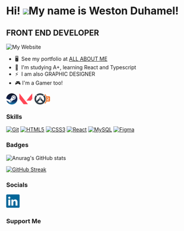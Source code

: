 Hi! ![](https://user-images.githubusercontent.com/18350557/176309783-0785949b-9127-417c-8b55-ab5a4333674e.gif)My name is Weston Duhamel!
=====================================================================================================================================

FRONT END DEVELOPER
--------------------

![My Website](https://wes-portfolio-site-6a9596.webflow.io/)

* 🖥️  See my portfolio at [ALL ABOUT ME](http://idleactive.com)
* 🧠  I'm studying A+, learning React and Typescript
* ⚡  I am also GRAPHIC DESIGNER
* 🎮  I'm a Gamer too!

<a href="" target="blank"><img align="center" src="https://github.com/avakad0/avakad0/blob/main/Game%20Icons/Steam.png" height="30" /></a>
<a href="" target="blank"><img align="center" src="https://github.com/avakad0/avakad0/blob/main/Game%20Icons/valorant.png" height="30" /></a>
<a href="" target="blank"><img align="center" src="https://github.com/avakad0/avakad0/blob/main/Game%20Icons/Overwatch2.png" height="30" /></a>


### Skills


<p align="left">
<a href="https://git-scm.com/" target="_blank" rel="noreferrer"><img src="https://raw.githubusercontent.com/danielcranney/readme-generator/main/public/icons/skills/git-colored.svg" width="36" height="36" alt="Git" /></a>
<a href="https://developer.mozilla.org/en-US/docs/Glossary/HTML5" target="_blank" rel="noreferrer"><img src="https://raw.githubusercontent.com/danielcranney/readme-generator/main/public/icons/skills/html5-colored.svg" width="36" height="36" alt="HTML5" /></a>
<a href="https://www.w3.org/TR/CSS/#css" target="_blank" rel="noreferrer"><img src="https://raw.githubusercontent.com/danielcranney/readme-generator/main/public/icons/skills/css3-colored.svg" width="36" height="36" alt="CSS3" /></a>
<a href="https://reactjs.org/" target="_blank" rel="noreferrer"><img src="https://raw.githubusercontent.com/danielcranney/readme-generator/main/public/icons/skills/react-colored.svg" width="36" height="36" alt="React" /></a>
<a href="https://www.mysql.com/" target="_blank" rel="noreferrer"><img src="https://raw.githubusercontent.com/danielcranney/readme-generator/main/public/icons/skills/mysql-colored.svg" width="36" height="36" alt="MySQL" /></a>
<a href="https://www.figma.com/" target="_blank" rel="noreferrer"><img src="https://raw.githubusercontent.com/danielcranney/readme-generator/main/public/icons/skills/figma-colored.svg" width="36" height="36" alt="Figma" /></a>
</p>

### Badges


![Anurag's GitHub stats](https://github-readme-stats.vercel.app/api?username=avakad0&show_icons=true&theme=github_dark)

[![GitHub Streak](https://github-readme-streak-stats-avakad0.vercel.app?user=avakad0&theme=github-dark-blue)](https://git.io/streak-stats)

### Socials

<a href="https://www.linkedin.com/in/weston-d-88264a91/" target="_blank" rel="noreferrer"><img src="https://github.com/avakad0/avakad0/blob/main/Social%20Icons/linkedin-icon-2.svg" width="36" height="36" alt="Linkedin" /></a>

### Support Me

